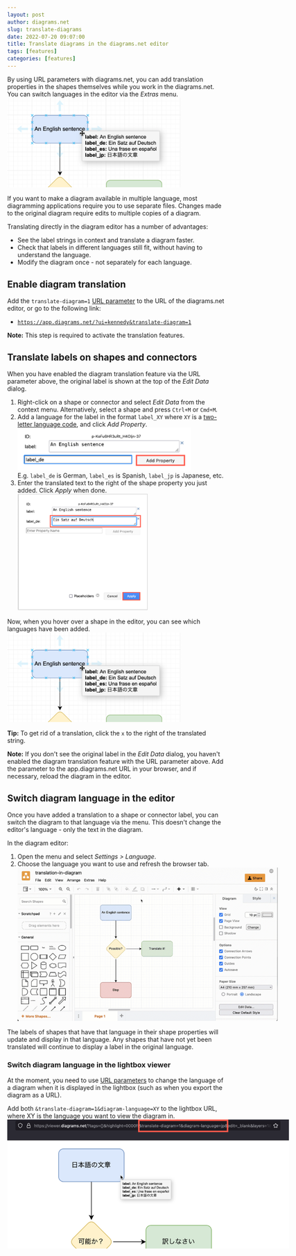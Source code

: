 ```yaml
---
layout: post
author: diagrams.net
slug: translate-diagrams
date: 2022-07-20 09:07:00
title: Translate diagrams in the diagrams.net editor
tags: [features]
categories: [features]
---
```


By using URL parameters with diagrams.net, you can add translation properties in the shapes themselves while you work in the diagrams.net. You can switch languages in the editor via the _Extras_ menu. 
<br /><img src="/assets/img/blog/translate-hover-shape-data.png" style="width=100%;max-width:400px;height:auto;" alt="Translate labels on shapes and connectors directly in the diagrams.net editor">

If you want to make a diagram available in multiple language, most diagramming applications require you to use separate files. Changes made to the original diagram require edits to multiple copies of a diagram. 

Translating directly in the diagram editor has a number of advantages:
* See the label strings in context and translate a diagram faster.
* Check that labels in different languages still fit, without having to understand the language.
* Modify the diagram once - not separately for each language.
 
## Enable diagram translation 

Add the ``translate-diagram=1`` [URL parameter](/doc/faq/supported-url-parameters.html) to the URL of the diagrams.net editor, or go to the following link: 

* [``https://app.diagrams.net/?ui=kennedy&translate-diagram=1``](https://app.diagrams.net/?ui=kennedy&translate-diagram=1)

**Note:** This step is required to activate the translation features.

## Translate labels on shapes and connectors
When you have enabled the diagram translation feature via the URL parameter above, the original label is shown at the top of the _Edit Data_ dialog. 

1. Right-click on a shape or connector and select _Edit Data_ from the context menu. Alternatively, select a shape and press ``Ctrl+M`` or ``Cmd+M``.
2. Add a language for the label in the format ``label_XY`` where ``XY`` is a [two-letter language code](https://en.wikipedia.org/wiki/List_of_ISO_639-1_codes), and click _Add Property_. 
<br /><img src="/assets/img/blog/translate-add-label.png" style="width=100%;max-width:400px;height:auto;" alt="Add a shape property for each language of a shape's label in diagrams.net to translate directly in the editor">
<br />E.g. ``label_de`` is German, ``label_es`` is Spanish, ``label_jp`` is Japanese, etc.
3. Enter the translated text to the right of the shape property you just added. Click _Apply_ when done. 
<br /><img src="/assets/img/blog/translate-add-label-text.png" style="width=100%;max-width:300px;height:auto;" alt="Add the translation of the label to the shape property and click Apply">

Now, when you hover over a shape in the editor, you can see which languages have been added.
<br /><img src="/assets/img/blog/translate-hover-shape-data.png" style="width=100%;max-width:400px;height:auto;" alt="Hover over a shape in diagrams.net to see which languages have been added to the Shape data">

**Tip:** To get rid of a translation, click the ``x`` to the right of the translated string.

**Note:** If you don't see the original label in the _Edit Data_ dialog, you haven't enabled the diagram translation feature with the URL parameter above. Add the parameter to the app.diagrams.net URL in your browser, and if necessary, reload the diagram in the editor.

## Switch diagram language in the editor

Once you have added a translation to a shape or connector label, you can switch the diagram to that language via the menu. This doesn't change the editor's language - only the text in the diagram.

In the diagram editor: 
1. Open the menu and select _Settings > Language_.
2. Choose the language you want to use and refresh the browser tab.
<br /><img src="/assets/img/blog/translate-diagram.gif" style="width=100%;max-width:600px;height:auto;" alt="Select Extras > Diagram Language and enter a two-letter language code to switch the diagram to another language using the shape properties for that language">

The labels of shapes that have that language in their shape properties will update and display in that language. Any shapes that have not yet been translated will continue to display a label in the original language.

### Switch diagram language in the lightbox viewer

At the moment, you need to use [URL parameters](/doc/faq/supported-url-parameters.html) to change the language of a diagram when it is displayed in the lightbox (such as when you export the diagram as a URL).

Add both ``&translate-diagram=1&diagram-language=XY`` to the lightbox URL, where XY is the language you want to view the diagram in.
<br /><img src="/assets/img/blog/translate-diagram-lightbox.png" style="width=100%;max-width:650px;height:auto;" alt="Add URL parameters to select a different language in the Lightbox viewer at diagrams.net">